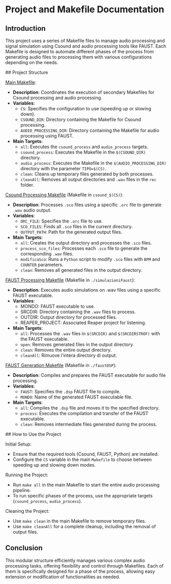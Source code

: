 # Project and Makefile Documentation
## Introduction
This project uses a series of Makefile files to manage audio processing and signal simulation using Csound and audio processing tools like FAUST. Each Makefile is designed to automate different phases of the process from generating audio files to processing them with various configurations depending on the needs.

## Project Structure

[Main Makefile](../simulazioniCsound/Makefile):

- **Description**: Coordinates the execution of secondary Makefiles for Csound processing and audio processing.
- **Variables**:
  - `CS`: Specifies the configuration to use (speeding up or slowing down).
  - `CSOUND_DIR`: Directory containing the Makefile for Csound processing.
  - `AUDIO_PROCESSING_DIR`: Directory containing the Makefile for audio processing using FAUST.
- **Main Targets**:
  - `all`: Executes the `csound_process` and `audio_process` targets.
  - `csound_process`: Executes the Makefile in the `$(CSOUND_DIR)` directory.
  - `audio_process`: Executes the Makefile in the `$(AUDIO_PROCESSING_DIR)` directory with the parameter `TIPO=$(CS)`.
  - `clean`: Cleans up temporary files generated by both processes.
  - `cleanAll`: Removes all output directories and `.wav` files in the `rec` folder.

[Csound Processing Makefile](../simulazioniCsound/csound_accelerando/Makefile) (Makefile in `csound_$(CS)`):

- **Description**: Processes `.sco` files using a specific `.orc` file to generate `.wav` audio output.
- **Variables**:
  - `ORC_FILE`: Specifies the `.orc` file to use.
  - `SCO_FILES`: Finds all `.sco` files in the current directory.
  - `OUTPUT_PATH`: Path for the generated output files.
- **Main Targets**:
  - `all`: Creates the output directory and processes the `.sco` files.
  - `process_sco_files`: Processes each `.sco` file to generate the corresponding `.wav` files.
  - `modificaSco`: Runs a `Python` script to modify `.sco` files with `BPM` and `COUNTER` parameters.
  - `clean`: Removes all generated files in the output directory.

[FAUST Processing Makefile](../simulazioniCsound/simulazioniFaust/Makefile) (Makefile in `./simulazioniFaust`):

- **Description**: Executes audio simulations on .wav files using a specific FAUST executable.
- **Variables**:
  - MONDO: FAUST executable to use.
  - SRCDIR: Directory containing the `.wav` files to process.
  - OUTDIR: Output directory for processed files.
  - REAPER_PROJECT: Associated Reaper project for listening.
- **Main Targets**:
  - `all`: Processes the `.wav` files in `$(SRCDIR)` and `$(SRCDIRSTROF)` with the FAUST executable.
  - `open`: Removes generated files in the output directory.
  - `clean`:  Removes the entire output directory.
  - `cleanAll`: Rimuove l'intera directory di output.

[FAUST Generation Makefile](../simulazioniCsound/simulazioniFaust/faustDSP/Makefile) (Makefile in `./faustDSP`):

- **Description**: Compiles and prepares the FAUST executable for audio file processing.
- **Variables**:
  - `FAUST`: Specifies the  `.dsp` FAUST file to compile.
  - `MONDO`: Name of the generated FAUST executable file.
- **Main Targets**:
  - `all`: Compiles the `.dsp` file and moves it to the specified directory.
  - `process`: Executes the compilation and transfer of the FAUST executable.
  - `clean`: Removes intermediate files generated during the process.

## How to Use the Project

Initial Setup:

- Ensure that the required tools (Csound, FAUST, Python) are installed.
- Configure the `CS` variable in the main `Makefile` to choose between speeding up and slowing down modes.

Running the Project:

- Run `make all`  in the main Makefile to start the entire audio processing pipeline.
- To run specific phases of the process, use the appropriate targets (`csound_process`, `audio_process`).

Cleaning the Project:

- Use `make clean` in the main Makefile to remove temporary files.
- Use `make cleanAll` for a complete cleanup, including the removal of output files.

## Conclusion

This modular structure efficiently manages various complex audio processing tasks, offering flexibility and control through Makefiles. Each of them is specifically designed for a phase of the process, allowing easy extension or modification of functionalities as needed.